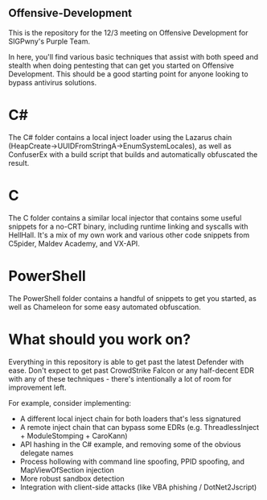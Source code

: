## Offensive-Development

This is the repository for the 12/3 meeting on Offensive Development for SIGPwny's Purple Team.

In here, you'll find various basic techniques that assist with both speed and stealth when doing pentesting that can get you started on Offensive Development. This should be a good starting point for anyone looking to bypass antivirus solutions.

# C#
The C# folder contains a local inject loader using the Lazarus chain (HeapCreate->UUIDFromStringA->EnumSystemLocales), as well as ConfuserEx with a build script that builds and automatically obfuscated the result.

# C
The C folder contains a similar local injector that contains some useful snippets for a no-CRT binary, including runtime linking and syscalls with HellHall. It's a mix of my own work and various other code snippets from C5pider, Maldev Academy, and VX-API.

# PowerShell
The PowerShell folder contains a handful of snippets to get you started, as well as Chameleon for some easy automated obfuscation.

# What should you work on?
Everything in this repository is able to get past the latest Defender with ease. Don't expect to get past CrowdStrike Falcon or any half-decent EDR with any of these techniques - there's intentionally a lot of room for improvement left.

For example, consider implementing:
- A different local inject chain for both loaders that's less signatured
- A remote inject chain that can bypass some EDRs (e.g. ThreadlessInject + ModuleStomping + CaroKann)
- API hashing in the C# example, and removing some of the obvious delegate names
- Process hollowing with command line spoofing, PPID spoofing, and MapViewOfSection injection
- More robust sandbox detection
- Integration with client-side attacks (like VBA phishing / DotNet2Jscript)
